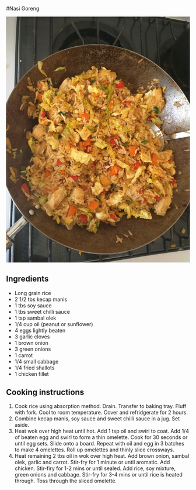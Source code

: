 #Nasi Goreng

![Fried Rice](images/nasi-goreng.jpg)

## Ingredients
- Long grain rice
- 2 1/2 tbs kecap manis
- 1 tbs soy sauce
- 1 tbs sweet chilli sauce
- 1 tsp sambal olek 
- 1/4 cup oil (peanut or sunflower)
- 4 eggs lightly beaten
- 3 garlic cloves
- 1 brown onion
- 3 green onions
- 1 carrot
- 1/4 small cabbage
- 1/4 fried shallots
- 1 chicken fillet
 

## Cooking instructions
1. Cook rice using absorption method. Drain. Transfer to baking tray. Fluff with fork. Cool to room temperature. Cover and refridgerate for 2 hours.
1. Combine kecap manis, soy sauce and sweet chilli sauce in a jug. Set aside.
1. Heat wok over high heat until hot. Add 1 tsp oil and swirl to coat. Add 1/4 of beaten egg and swirl to form a thin omelette. Cook for 30 seconds or until egg sets. Slide onto a board. Repeat with oil and egg in 3 batches to make 4 omelettes. Roll up omelettes and thinly slice crossways.
1. Heat remaining 2 tbs oil in wok over high heat. Add brown onion, sambal olek, garlic and carrot. Stir-fry for 1 minute or until aromatic. Add chicken. Stir-firy for 1-2 mins or until sealed. Add rice, soy mixture, green onions and cabbage. Stir-fry for 3-4 mins or until rice is heated through. Toss through the sliced omelette.


